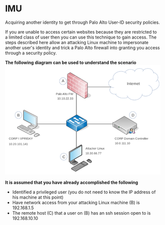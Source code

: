 # IMU
Acquiring another identity to get through Palo Alto User-ID security policies.

If you are unable to access certain websites because they are restricted to a limited class of user then you can use this technique to gain access.  The steps described here allow an attacking Linux machine to impersonate another user's identity and trick a Palo Alto firewall into granting you access through a security policy.

**The following diagram can be used to understand the scenario**<br />
![alt text](https://github.com/billchaison/IMU/blob/master/uid.png)

**It is assumed that you have already accomplished the following**<br />
* Identified a privileged user (you do not need to know the IP address of his machine at this point)
* Have network access from your attacking Linux machine (B) is 192.168.1.5
* The remote host (C) that a user on (B) has an ssh session open to is 192.168.10.10
